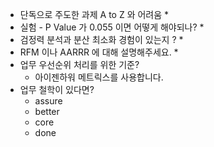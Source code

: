 
* 단독으로 주도한 과제 A to Z 와 어려움
  * 
* 실험 - P Value 가 0.055 이면 어떻게 해야되나? 
  * 
* 검정력 분석과 분산 최소화 경험이 있는지 ?
  * 
* RFM 이나 AARRR 에 대해 설명해주세요.
  * 
* 업무 우선순위 처리를 위한 기준?
  * 아이젠하워 메트릭스를 사용합니다.
* 업무 철학이 있다면?
  * assure
  * better
  * core
  * done
